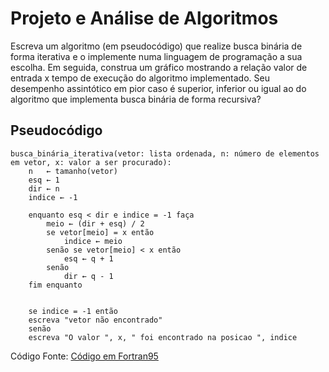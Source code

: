 # Projeto e Análise de Algoritmos
Escreva um algoritmo (em pseudocódigo) que realize busca binária de forma iterativa e o implemente numa linguagem de programação a sua escolha. Em seguida, construa um gráfico mostrando a relação valor de entrada x tempo de execução do algoritmo implementado. Seu desempenho assintótico em pior caso é superior, inferior ou igual ao do algoritmo que implementa busca binária de forma recursiva?
## Pseudocódigo
```
busca_binária_iterativa(vetor: lista ordenada, n: número de elementos em vetor, x: valor a ser procurado):
    n   ← tamanho(vetor)
    esq ← 1
    dir ← n
    indice ← -1

    enquanto esq < dir e indice = -1 faça
        meio ← (dir + esq) / 2
        se vetor[meio] = x então
            indice ← meio
        senão se vetor[meio] < x então
            esq ← q + 1
        senão
            dir ← q - 1
    fim enquanto


    se indice = -1 então
	escreva "vetor não encontrado"
    senão
	escreva "O valor ", x, " foi encontrado na posicao ", indice
```
Código Fonte: [Código em Fortran95](https://github.com/feliperasan/paa-busca-bin-ria-iterativa/blob/main/code/busca_binaria_iterativa.f95)
